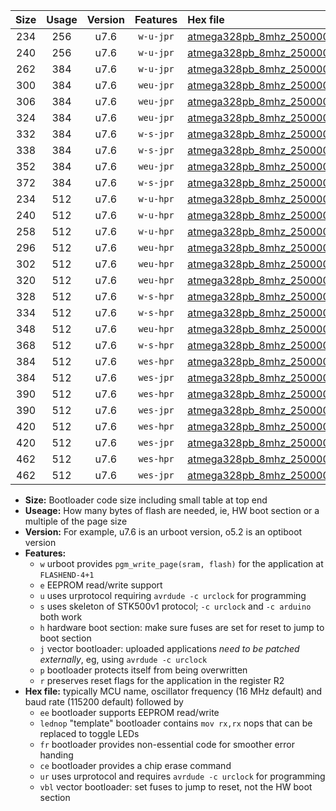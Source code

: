 |Size|Usage|Version|Features|Hex file|
|:-:|:-:|:-:|:-:|:--|
|234|256|u7.6|`w-u-jpr`|[atmega328pb_8mhz_250000bps_ur_vbl.hex](https://raw.githubusercontent.com/stefanrueger/urboot/main//atmega328pb_8mhz_250000bps_ur_vbl.hex)|
|240|256|u7.6|`w-u-jpr`|[atmega328pb_8mhz_250000bps_lednop_ur_vbl.hex](https://raw.githubusercontent.com/stefanrueger/urboot/main//atmega328pb_8mhz_250000bps_lednop_ur_vbl.hex)|
|262|384|u7.6|`w-u-jpr`|[atmega328pb_8mhz_250000bps_lednop_fr_ur_vbl.hex](https://raw.githubusercontent.com/stefanrueger/urboot/main//atmega328pb_8mhz_250000bps_lednop_fr_ur_vbl.hex)|
|300|384|u7.6|`weu-jpr`|[atmega328pb_8mhz_250000bps_ee_ur_vbl.hex](https://raw.githubusercontent.com/stefanrueger/urboot/main//atmega328pb_8mhz_250000bps_ee_ur_vbl.hex)|
|306|384|u7.6|`weu-jpr`|[atmega328pb_8mhz_250000bps_ee_lednop_ur_vbl.hex](https://raw.githubusercontent.com/stefanrueger/urboot/main//atmega328pb_8mhz_250000bps_ee_lednop_ur_vbl.hex)|
|324|384|u7.6|`weu-jpr`|[atmega328pb_8mhz_250000bps_ee_lednop_fr_ur_vbl.hex](https://raw.githubusercontent.com/stefanrueger/urboot/main//atmega328pb_8mhz_250000bps_ee_lednop_fr_ur_vbl.hex)|
|332|384|u7.6|`w-s-jpr`|[atmega328pb_8mhz_250000bps_vbl.hex](https://raw.githubusercontent.com/stefanrueger/urboot/main//atmega328pb_8mhz_250000bps_vbl.hex)|
|338|384|u7.6|`w-s-jpr`|[atmega328pb_8mhz_250000bps_lednop_vbl.hex](https://raw.githubusercontent.com/stefanrueger/urboot/main//atmega328pb_8mhz_250000bps_lednop_vbl.hex)|
|352|384|u7.6|`weu-jpr`|[atmega328pb_8mhz_250000bps_ee_lednop_fr_ce_ur_vbl.hex](https://raw.githubusercontent.com/stefanrueger/urboot/main//atmega328pb_8mhz_250000bps_ee_lednop_fr_ce_ur_vbl.hex)|
|372|384|u7.6|`w-s-jpr`|[atmega328pb_8mhz_250000bps_lednop_fr_vbl.hex](https://raw.githubusercontent.com/stefanrueger/urboot/main//atmega328pb_8mhz_250000bps_lednop_fr_vbl.hex)|
|234|512|u7.6|`w-u-hpr`|[atmega328pb_8mhz_250000bps_ur.hex](https://raw.githubusercontent.com/stefanrueger/urboot/main//atmega328pb_8mhz_250000bps_ur.hex)|
|240|512|u7.6|`w-u-hpr`|[atmega328pb_8mhz_250000bps_lednop_ur.hex](https://raw.githubusercontent.com/stefanrueger/urboot/main//atmega328pb_8mhz_250000bps_lednop_ur.hex)|
|258|512|u7.6|`w-u-hpr`|[atmega328pb_8mhz_250000bps_lednop_fr_ur.hex](https://raw.githubusercontent.com/stefanrueger/urboot/main//atmega328pb_8mhz_250000bps_lednop_fr_ur.hex)|
|296|512|u7.6|`weu-hpr`|[atmega328pb_8mhz_250000bps_ee_ur.hex](https://raw.githubusercontent.com/stefanrueger/urboot/main//atmega328pb_8mhz_250000bps_ee_ur.hex)|
|302|512|u7.6|`weu-hpr`|[atmega328pb_8mhz_250000bps_ee_lednop_ur.hex](https://raw.githubusercontent.com/stefanrueger/urboot/main//atmega328pb_8mhz_250000bps_ee_lednop_ur.hex)|
|320|512|u7.6|`weu-hpr`|[atmega328pb_8mhz_250000bps_ee_lednop_fr_ur.hex](https://raw.githubusercontent.com/stefanrueger/urboot/main//atmega328pb_8mhz_250000bps_ee_lednop_fr_ur.hex)|
|328|512|u7.6|`w-s-hpr`|[atmega328pb_8mhz_250000bps.hex](https://raw.githubusercontent.com/stefanrueger/urboot/main//atmega328pb_8mhz_250000bps.hex)|
|334|512|u7.6|`w-s-hpr`|[atmega328pb_8mhz_250000bps_lednop.hex](https://raw.githubusercontent.com/stefanrueger/urboot/main//atmega328pb_8mhz_250000bps_lednop.hex)|
|348|512|u7.6|`weu-hpr`|[atmega328pb_8mhz_250000bps_ee_lednop_fr_ce_ur.hex](https://raw.githubusercontent.com/stefanrueger/urboot/main//atmega328pb_8mhz_250000bps_ee_lednop_fr_ce_ur.hex)|
|368|512|u7.6|`w-s-hpr`|[atmega328pb_8mhz_250000bps_lednop_fr.hex](https://raw.githubusercontent.com/stefanrueger/urboot/main//atmega328pb_8mhz_250000bps_lednop_fr.hex)|
|384|512|u7.6|`wes-hpr`|[atmega328pb_8mhz_250000bps_ee.hex](https://raw.githubusercontent.com/stefanrueger/urboot/main//atmega328pb_8mhz_250000bps_ee.hex)|
|384|512|u7.6|`wes-jpr`|[atmega328pb_8mhz_250000bps_ee_vbl.hex](https://raw.githubusercontent.com/stefanrueger/urboot/main//atmega328pb_8mhz_250000bps_ee_vbl.hex)|
|390|512|u7.6|`wes-hpr`|[atmega328pb_8mhz_250000bps_ee_lednop.hex](https://raw.githubusercontent.com/stefanrueger/urboot/main//atmega328pb_8mhz_250000bps_ee_lednop.hex)|
|390|512|u7.6|`wes-jpr`|[atmega328pb_8mhz_250000bps_ee_lednop_vbl.hex](https://raw.githubusercontent.com/stefanrueger/urboot/main//atmega328pb_8mhz_250000bps_ee_lednop_vbl.hex)|
|420|512|u7.6|`wes-hpr`|[atmega328pb_8mhz_250000bps_ee_lednop_fr.hex](https://raw.githubusercontent.com/stefanrueger/urboot/main//atmega328pb_8mhz_250000bps_ee_lednop_fr.hex)|
|420|512|u7.6|`wes-jpr`|[atmega328pb_8mhz_250000bps_ee_lednop_fr_vbl.hex](https://raw.githubusercontent.com/stefanrueger/urboot/main//atmega328pb_8mhz_250000bps_ee_lednop_fr_vbl.hex)|
|462|512|u7.6|`wes-hpr`|[atmega328pb_8mhz_250000bps_ee_lednop_fr_ce.hex](https://raw.githubusercontent.com/stefanrueger/urboot/main//atmega328pb_8mhz_250000bps_ee_lednop_fr_ce.hex)|
|462|512|u7.6|`wes-jpr`|[atmega328pb_8mhz_250000bps_ee_lednop_fr_ce_vbl.hex](https://raw.githubusercontent.com/stefanrueger/urboot/main//atmega328pb_8mhz_250000bps_ee_lednop_fr_ce_vbl.hex)|

- **Size:** Bootloader code size including small table at top end
- **Useage:** How many bytes of flash are needed, ie, HW boot section or a multiple of the page size
- **Version:** For example, u7.6 is an urboot version, o5.2 is an optiboot version
- **Features:**
  + `w` urboot provides `pgm_write_page(sram, flash)` for the application at `FLASHEND-4+1`
  + `e` EEPROM read/write support
  + `u` uses urprotocol requiring `avrdude -c urclock` for programming
  + `s` uses skeleton of STK500v1 protocol; `-c urclock` and `-c arduino` both work
  + `h` hardware boot section: make sure fuses are set for reset to jump to boot section
  + `j` vector bootloader: uploaded applications *need to be patched externally*, eg, using `avrdude -c urclock`
  + `p` bootloader protects itself from being overwritten
  + `r` preserves reset flags for the application in the register R2
- **Hex file:** typically MCU name, oscillator frequency (16 MHz default) and baud rate (115200 default) followed by
  + `ee` bootloader supports EEPROM read/write
  + `lednop` "template" bootloader contains `mov rx,rx` nops that can be replaced to toggle LEDs
  + `fr` bootloader provides non-essential code for smoother error handing
  + `ce` bootloader provides a chip erase command
  + `ur` uses urprotocol and requires `avrdude -c urclock` for programming
  + `vbl` vector bootloader: set fuses to jump to reset, not the HW boot section
